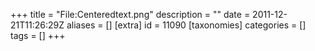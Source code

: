 +++
title = "File:Centeredtext.png"
description = ""
date = 2011-12-21T11:26:29Z
aliases = []
[extra]
id = 11090
[taxonomies]
categories = []
tags = []
+++


